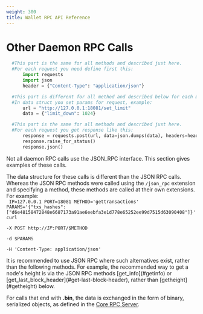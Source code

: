 ```yaml
---
weight: 300
title: Wallet RPC API Reference
---
```


# Other Daemon RPC Calls
```python
  #This part is the same for all methods and described just here.
  #For each request you need define first this:
      import requests
      import json
      header = {"Content-Type": "application/json"}

  #This part is different for all method and described below for each method.
  #In data struct you set params for request, example:
      url = "http://127.0.0.1:18081/set_limit"
      data = {"limit_down": 1024}

  #This part is the same for all methods and described just here.
  #For each request you get response like this:
      response = requests.post(url, data=json.dumps(data), headers=header)
      response.raise_for_status()
      response.json()
```
Not all daemon RPC calls use the JSON_RPC interface. This section gives examples of these calls.

The data structure for these calls is different than the JSON RPC calls. Whereas the JSON RPC methods were called using the `/json_rpc` extension and specifying a method, these methods are called at their own extensions. For example:  
<code>
    IP=127.0.0.1
    PORT=18081
    METHOD='gettransactions'
	PARAMS='{"txs_hashes":["d6e48158472848e6687173a91ae6eebfa3e1d778e65252ee99d7515d63090408"]}'
	curl \
		-X POST http://$IP:$PORT/$METHOD \
		-d $PARAMS \
		-H 'Content-Type: application/json'
</code>

<aside class="notice">
It is recommended to use JSON RPC where such alternatives exist, rather than the following methods. For example, the recommended way to get a node's height is via the JSON RPC methods [get_info](#getinfo) or [get_last_block_header](#get-last-block-header), rather than [getheight](#getheight) below.
</aside>

For calls that end with **.bin**, the data is exchanged in the form of binary, serialized objects, as defined in the [Core RPC Server](https://github.com/monero-project/monero/blob/master/src/rpc/core_rpc_server_commands_defs.h).
